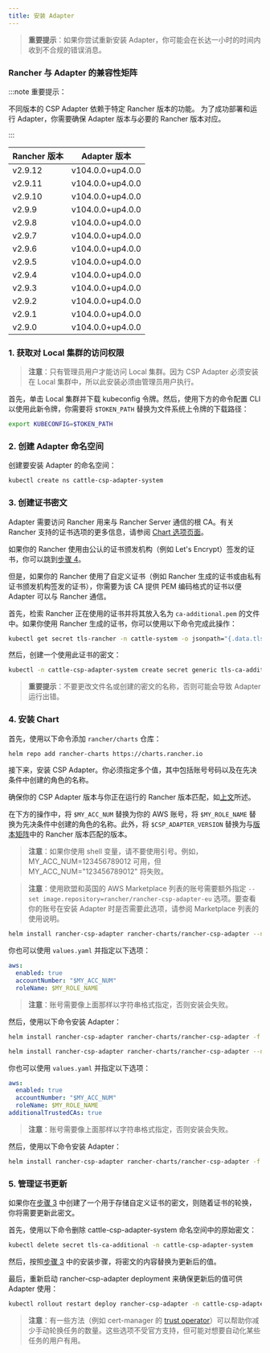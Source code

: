 ```yaml
---
title: 安装 Adapter
---
```


> **重要提示**：如果你尝试重新安装 Adapter，你可能会在长达一小时的时间内收到不合规的错误消息。

### Rancher 与 Adapter 的兼容性矩阵

:::note 重要提示：

不同版本的 CSP Adapter 依赖于特定 Rancher 版本的功能。
为了成功部署和运行 Adapter，你需要确保 Adapter 版本与必要的 Rancher 版本对应。

:::

| Rancher 版本 | Adapter 版本 |
|-----------------|------------------|
| v2.9.12         | v104.0.0+up4.0.0 |
| v2.9.11         | v104.0.0+up4.0.0 |
| v2.9.10         | v104.0.0+up4.0.0 |
| v2.9.9          | v104.0.0+up4.0.0 |
| v2.9.8          | v104.0.0+up4.0.0 |
| v2.9.7          | v104.0.0+up4.0.0 |
| v2.9.6          | v104.0.0+up4.0.0 |
| v2.9.5          | v104.0.0+up4.0.0 |
| v2.9.4          | v104.0.0+up4.0.0 |
| v2.9.3          | v104.0.0+up4.0.0 |
| v2.9.2          | v104.0.0+up4.0.0 |
| v2.9.1          | v104.0.0+up4.0.0 |
| v2.9.0          | v104.0.0+up4.0.0 |


### 1. 获取对 Local 集群的访问权限

> **注意**：只有管理员用户才能访问 Local 集群。因为 CSP Adapter 必须安装在 Local 集群中，所以此安装必须由管理员用户执行。

首先，单击 Local 集群并下载 kubeconfig 令牌。然后，使用下方的命令配置 CLI 以使用此新令牌，你需要将 `$TOKEN_PATH` 替换为文件系统上令牌的下载路径：

```bash
export KUBECONFIG=$TOKEN_PATH
```

### 2. 创建 Adapter 命名空间

创建要安装 Adapter 的命名空间：

```bash
kubectl create ns cattle-csp-adapter-system
```

### 3. 创建证书密文

Adapter 需要访问 Rancher 用来与 Rancher Server 通信的根 CA。有关 Rancher 支持的证书选项的更多信息，请参阅 [Chart 选项页面](../../../getting-started/installation-and-upgrade/installation-references/helm-chart-options.md)。

如果你的 Rancher 使用由公认的证书颁发机构（例如 Let's Encrypt）签发的证书，你可以跳到[步骤 4](#4-安装-chart)。

但是，如果你的 Rancher 使用了自定义证书（例如 Rancher 生成的证书或由私有证书颁发机构签发的证书），你需要为该 CA 提供 PEM 编码格式的证书以便 Adapter 可以与 Rancher 通信。

首先，检索 Rancher 正在使用的证书并将其放入名为 `ca-additional.pem` 的文件中。如果你使用 Rancher 生成的证书，你可以使用以下命令完成此操作：

```bash
kubectl get secret tls-rancher -n cattle-system -o jsonpath="{.data.tls\.crt}" | base64 -d  >> ca-additional.pem
```

然后，创建一个使用此证书的密文：

```bash
kubectl -n cattle-csp-adapter-system create secret generic tls-ca-additional --from-file=ca-additional.pem
```

> **重要提示**：不要更改文件名或创建的密文的名称，否则可能会导致 Adapter 运行出错。

### 4. 安装 Chart

首先，使用以下命令添加 `rancher/charts` 仓库：

```bash
helm repo add rancher-charts https://charts.rancher.io
```

接下来，安装 CSP Adapter。你必须指定多个值，其中包括账号号码以及在先决条件中创建的角色的名称。

确保你的 CSP Adapter 版本与你正在运行的 Rancher 版本匹配，如[上文](#rancher-与-adapter-的兼容性矩阵)所述。

在下方的操作中，将 `$MY_ACC_NUM` 替换为你的 AWS 账号，将 `$MY_ROLE_NAME` 替换为先决条件中创建的角色的名称。此外，将 `$CSP_ADAPTER_VERSION` 替换为与[版本矩阵](#rancher-与-adapter-的兼容性矩阵)中的 Rancher 版本匹配的版本。

> **注意**：如果你使用 shell 变量，请不要使用引号。例如，MY_ACC_NUM=123456789012 可用，但 MY_ACC_NUM="123456789012" 将失败。

> **注意**：使用欧盟和英国的 AWS Marketplace 列表的账号需要额外指定 `--set image.repository=rancher/rancher-csp-adapter-eu` 选项。要查看你的账号在安装 Adapter 时是否需要此选项，请参阅 Marketplace 列表的使用说明。

<Tabs>
<TabItem value="Let's Encrypt/可信的 CA">

```bash
helm install rancher-csp-adapter rancher-charts/rancher-csp-adapter --namespace cattle-csp-adapter-system --set aws.enabled=true --set aws.roleName=$MY_ROLE_NAME --set-string aws.accountNumber=$MY_ACC_NUM --version $CSP_ADAPTER_VERSION
```


你也可以使用 `values.yaml` 并指定以下选项：

```yaml
aws:
  enabled: true
  accountNumber: "$MY_ACC_NUM"
  roleName: $MY_ROLE_NAME
```

> **注意**：账号需要像上面那样以字符串格式指定，否则安装会失败。

然后，使用以下命令安装 Adapter：

```bash
helm install rancher-csp-adapter rancher-charts/rancher-csp-adapter -f values.yaml --version $CSP_ADAPTER_VERSION
```

</TabItem>
  <TabItem value="私有 CA/Rancher 生成的证书">

```bash
helm install rancher-csp-adapter rancher-charts/rancher-csp-adapter --namespace cattle-csp-adapter-system --set aws.enabled=true --set aws.roleName=$MY_ROLE_NAME --set-string aws.accountNumber=$MY_ACC_NUM --set additionalTrustedCAs=true --version $CSP_ADAPTER_VERSION
```

你也可以使用 `values.yaml` 并指定以下选项：

```yaml
aws:
  enabled: true
  accountNumber: "$MY_ACC_NUM"
  roleName: $MY_ROLE_NAME
additionalTrustedCAs: true
```

> **注意**：账号需要像上面那样以字符串格式指定，否则安装会失败。

然后，使用以下命令安装 Adapter：

```bash
helm install rancher-csp-adapter rancher-charts/rancher-csp-adapter -f values.yaml --version $CSP_ADAPTER_VERSION
```

</TabItem>
</Tabs>

### 5. 管理证书更新

如果你在[步骤 3](#3-创建证书密文) 中创建了一个用于存储自定义证书的密文，则随着证书的轮换，你将需要更新此密文。

首先，使用以下命令删除 cattle-csp-adapter-system 命名空间中的原始密文：

```bash
kubectl delete secret tls-ca-additional -n cattle-csp-adapter-system
```

然后，按照[步骤 3](#3-创建证书密文) 中的安装步骤，将密文的内容替换为更新后的值。

最后，重新启动 rancher-csp-adapter deployment 来确保更新后的值可供 Adapter 使用：

```bash
kubectl rollout restart deploy rancher-csp-adapter -n cattle-csp-adapter-system
```

> **注意**：有一些方法（例如 cert-manager 的 [trust operator](https://cert-manager.io/docs/projects/trust/)）可以帮助你减少手动轮换任务的数量。这些选项不受官方支持，但可能对想要自动化某些任务的用户有用。
